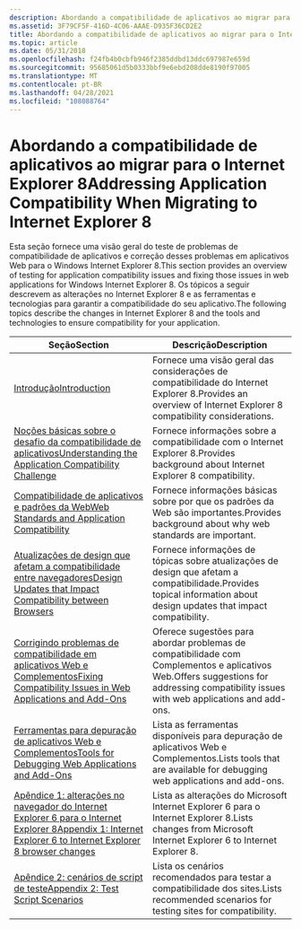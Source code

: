 ```yaml
---
description: Abordando a compatibilidade de aplicativos ao migrar para o Internet Explorer 8
ms.assetid: 3F79CF5F-416D-4C06-AAAE-D935F36CD2E2
title: Abordando a compatibilidade de aplicativos ao migrar para o Internet Explorer 8
ms.topic: article
ms.date: 05/31/2018
ms.openlocfilehash: f24fb4b0cbfb946f2385ddbd13ddc697987e659d
ms.sourcegitcommit: 95685061d5b0333bbf9e6ebd208dde8190f97005
ms.translationtype: MT
ms.contentlocale: pt-BR
ms.lasthandoff: 04/28/2021
ms.locfileid: "108088764"
---
```

# <a name="addressing-application-compatibility-when-migrating-to-internet-explorer-8"></a><span data-ttu-id="d15f2-103">Abordando a compatibilidade de aplicativos ao migrar para o Internet Explorer 8</span><span class="sxs-lookup"><span data-stu-id="d15f2-103">Addressing Application Compatibility When Migrating to Internet Explorer 8</span></span>

<span data-ttu-id="d15f2-104">Esta seção fornece uma visão geral do teste de problemas de compatibilidade de aplicativos e correção desses problemas em aplicativos Web para o Windows Internet Explorer 8.</span><span class="sxs-lookup"><span data-stu-id="d15f2-104">This section provides an overview of testing for application compatibility issues and fixing those issues in web applications for Windows Internet Explorer 8.</span></span> <span data-ttu-id="d15f2-105">Os tópicos a seguir descrevem as alterações no Internet Explorer 8 e as ferramentas e tecnologias para garantir a compatibilidade do seu aplicativo.</span><span class="sxs-lookup"><span data-stu-id="d15f2-105">The following topics describe the changes in Internet Explorer 8 and the tools and technologies to ensure compatibility for your application.</span></span>



| <span data-ttu-id="d15f2-106">Seção</span><span class="sxs-lookup"><span data-stu-id="d15f2-106">Section</span></span>                                                                                                                                              | <span data-ttu-id="d15f2-107">Descrição</span><span class="sxs-lookup"><span data-stu-id="d15f2-107">Description</span></span>                                                                               |
|------------------------------------------------------------------------------------------------------------------------------------------------------|-------------------------------------------------------------------------------------------|
| [<span data-ttu-id="d15f2-108">Introdução</span><span class="sxs-lookup"><span data-stu-id="d15f2-108">Introduction</span></span>](introduction.md)                                                                                                                     | <span data-ttu-id="d15f2-109">Fornece uma visão geral das considerações de compatibilidade do Internet Explorer 8.</span><span class="sxs-lookup"><span data-stu-id="d15f2-109">Provides an overview of Internet Explorer 8 compatibility considerations.</span></span>                 |
| [<span data-ttu-id="d15f2-110">Noções básicas sobre o desafio da compatibilidade de aplicativos</span><span class="sxs-lookup"><span data-stu-id="d15f2-110">Understanding the Application Compatibility Challenge</span></span>](understanding-the-application-compatibility-challenge.md)                                   | <span data-ttu-id="d15f2-111">Fornece informações sobre a compatibilidade com o Internet Explorer 8.</span><span class="sxs-lookup"><span data-stu-id="d15f2-111">Provides background about Internet Explorer 8 compatibility.</span></span>                              |
| [<span data-ttu-id="d15f2-112">Compatibilidade de aplicativos e padrões da Web</span><span class="sxs-lookup"><span data-stu-id="d15f2-112">Web Standards and Application Compatibility</span></span>](web-standards-and-application-compatibility.md)                                                       | <span data-ttu-id="d15f2-113">Fornece informações básicas sobre por que os padrões da Web são importantes.</span><span class="sxs-lookup"><span data-stu-id="d15f2-113">Provides background about why web standards are important.</span></span>                                |
| [<span data-ttu-id="d15f2-114">Atualizações de design que afetam a compatibilidade entre navegadores</span><span class="sxs-lookup"><span data-stu-id="d15f2-114">Design Updates that Impact Compatibility between Browsers</span></span>](design-updates-that-impact-compatibility-between-browsers.md)                           | <span data-ttu-id="d15f2-115">Fornece informações de tópicas sobre atualizações de design que afetam a compatibilidade.</span><span class="sxs-lookup"><span data-stu-id="d15f2-115">Provides topical information about design updates that impact compatibility.</span></span>              |
| [<span data-ttu-id="d15f2-116">Corrigindo problemas de compatibilidade em aplicativos Web e Complementos</span><span class="sxs-lookup"><span data-stu-id="d15f2-116">Fixing Compatibility Issues in Web Applications and Add-Ons</span></span>](remediating-web-applications-and-add-ons.md)                                          | <span data-ttu-id="d15f2-117">Oferece sugestões para abordar problemas de compatibilidade com Complementos e aplicativos Web.</span><span class="sxs-lookup"><span data-stu-id="d15f2-117">Offers suggestions for addressing compatibility issues with web applications and add-ons.</span></span> |
| [<span data-ttu-id="d15f2-118">Ferramentas para depuração de aplicativos Web e Complementos</span><span class="sxs-lookup"><span data-stu-id="d15f2-118">Tools for Debugging Web Applications and Add-Ons</span></span>](tools-for-debugging-web-applications-and-add-ons.md)                                             | <span data-ttu-id="d15f2-119">Lista as ferramentas disponíveis para depuração de aplicativos Web e Complementos.</span><span class="sxs-lookup"><span data-stu-id="d15f2-119">Lists tools that are available for debugging web applications and add-ons.</span></span>                |
| [<span data-ttu-id="d15f2-120">Apêndice 1: alterações no navegador do Internet Explorer 6 para o Internet Explorer 8</span><span class="sxs-lookup"><span data-stu-id="d15f2-120">Appendix 1: Internet Explorer 6 to Internet Explorer 8 browser changes</span></span>](appendix-1--internet-explorer-6-to-internet-explorer-8-browser-changes.md) | <span data-ttu-id="d15f2-121">Lista as alterações do Microsoft Internet Explorer 6 para o Internet Explorer 8.</span><span class="sxs-lookup"><span data-stu-id="d15f2-121">Lists changes from Microsoft Internet Explorer 6 to Internet Explorer 8.</span></span>                  |
| [<span data-ttu-id="d15f2-122">Apêndice 2: cenários de script de teste</span><span class="sxs-lookup"><span data-stu-id="d15f2-122">Appendix 2: Test Script Scenarios</span></span>](appendix-2--test-script-scenarios.md)                                                                           | <span data-ttu-id="d15f2-123">Lista os cenários recomendados para testar a compatibilidade dos sites.</span><span class="sxs-lookup"><span data-stu-id="d15f2-123">Lists recommended scenarios for testing sites for compatibility.</span></span>                          |



 

 

 



